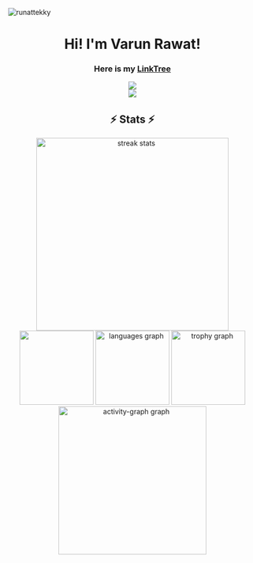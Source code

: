 <p align="left"> <img src="https://komarev.com/ghpvc/?username=runattekky&label=Profile%20views&color=0e75b6&style=flat" alt="runattekky" /> </p>
<h1 align="center">
  Hi! I'm Varun Rawat!
</h1>

<div align="center"> 
  <h3>
    Here is my <a href="https://www.linktr.ee/RunAt/" target="_blank"> LinkTree </a>
  </h3>
</div>

<div align="center">
  <img src="https://skillicons.dev/icons?i=svelte,go,react,neovim,vscode,github,git" /><br />
  <img src="https://skillicons.dev/icons?i=nodejs,python,javascript,mongodb,cpp,java,bash" /><br>
</div>

<h2 align="center">⚡ Stats ⚡</h2>
<div align=center>
  <img width=390 src="https://github-readme-streak-stats-salesp07.vercel.app/?user=runattekky&count_private=true&theme=react&border_radius=10" alt="streak stats"/>
</div>


<div align="center">
  <img src="https://github-readme-stats.vercel.app/api?username=RunAtTekky&theme=nightowl&show_icons=true&hide_border=false&count_private=true" height="150" alt="" />
  <img src="https://github-readme-stats.vercel.app/api/top-langs?username=RunAtTekky&locale=en&hide_title=false&layout=compact&card_width=320&langs_count=5&theme=dracula&hide_border=false&order=2" height="150" alt="languages graph"  />
  <img src="https://github-profile-trophy.vercel.app?username=RunAtTekky&theme=dracula&column=-1&row=1&margin-w=8&margin-h=8&no-bg=false&no-frame=false&order=4" height="150" alt="trophy graph"  />
  <img src="https://github-readme-activity-graph.vercel.app/graph?username=RunAtTekky&radius=16&theme=react&area=true&order=5" height="300" alt="activity-graph graph"  />
</div>

